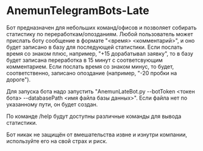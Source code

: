﻿# AnemunTelegramBots-Late

Бот предназначен для небольших команд/офисов и позволяет собирать статистику по переработкам/опозданиям.
Любой пользователь может прислать боту сообщение в формате "<время> <комментарий>", и оно будет записано в базу для последующей статистики.
Если послать время со знаком плюс, например, "+15 дорабатывал заявку", то в базу будет записана переработка в 15 минут с соответсвующим комментарием.
Если послать время со знаком минус, то будет, соответственно, записано опоздание (например, "-20 пробки на дороге").

Для запуска бота надо запустить "AnemunLateBot.py --botToken <токен бота> --databasePath <имя файла базы данных>".
Если файла нет по указанному пути, он будет создан.

По команде /help будут доступны различные команды для вывода статистики.

Бот никак не защищён от вмешательства извне и изнутри компании, используйте его на свой страх и риск.
